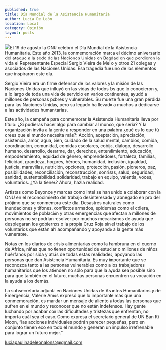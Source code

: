 ```yaml
---
published: true
title: Día Mundial de la Asistencia Humanitaria
author: Lucía De León
location: Local
category: Opinión
layout: posts
---
```


![](http://i.imgur.com/5WhngwPm.jpg)El 19 de agosto la ONU celebró el Día Mundial de la Asistencia Humanitaria. Este año 2013, la conmemoración marca el décimo aniversario del ataque a la sede de las Naciones Unidas en Bagdad en que perdieron la vida el Representante Especial Sergio Vieira de Mello y otros 21 colegas y asociados de las Naciones Unidas. Esa tragedia fue uno de los elementos que inspiraron este día.

Sergio Vieira era un firme defensor de los valores y la misión de las Naciones Unidas que influyó en las vidas de todos los que lo conocieron y, a lo largo de toda una vida de servicio en varios continentes, ayudó a millones de personas pobres y vulnerables. Su muerte fue una gran pérdida para las Naciones Unidas, pero su legado ha llevado a muchos a dedicarse a las actividades humanitarias.

Este año, la campaña para conmemorar la Asistencia Humanitaria lleva por título: ¿Si pudieras hacer algo para cambiar al mundo, que sería? Y la organización invita a la gente  a responder en una palabra ¿qué es lo que tú crees que el mundo necesita más?:
Acción, aceptación, apreciación, asistencia, amor, agua, bien,  cuidado de la salud mental, cambios, comida, coordinación, comunidad, comidas escolares, cobijo, diálogo, desarrollo humano, desarrollo, desarme, dar, derechos, entendimiento, educación, empoderamiento, equidad de género,  emprendedores, fortaleza, familias, felicidad, grandeza, hogares, héroes, humanidad, inclusión, igualdad, justicia, maravillas, nutrición, opciones, protección, pasión, pioneros, paz, posibilidades, reconciliación, reconstrucción, sonrisas, salud, seguridad, sanidad, sustentabilidad, solidaridad, trabajo en equipo, valentía, voces, voluntarios. ¿Ya la tienes? Ahora, hazla realidad. 

Artistas como Beyonce y marcas como Intel se han unido a colaborar con la ONU en el reconocimiento del trabajo desinteresado y abnegado en pro del prójimo que se conmemora este día. Desastres naturales como inundaciones y tifones, conflictos armados, epidemias como el cólera, movimientos de población y otras emergencias que afectan a millones de personas  no se podrían resolver por muchos mecanismos de ayuda que  desplegaran los gobiernos o la propia Cruz Roja sin el trabajo de los voluntarios que están ahí acompañando y apoyando a la gente más vulnerable. 

Notas en los diarios de crisis alimentarias como la hambruna en el cuerno de Africa,  niñas que no tienen oportunidad de estudiar o millones de niños huérfanos por sida y atrás de todas estas realidades, apoyando las personas que dan Asistencia Humanitaria. Es muy importante que se reconozca tanto a las personas vulnerables como a los trabajadores humanitarios que los atienden no sólo para que la ayuda sea posible sino para que también en el futuro, muchas personas encuentren su vocación en la ayuda a los demás.

La subsecretaria adjunta en Naciones Unidas de Asuntos Humanitarios y de Emergencia, Valerie Amos expresó que lo importante más que una conmemoración, es mandar un mensaje de aliento a todas las personas que sufren en el mundo y reconocer que no están indefensos. Hay gente luchando por acabar con las dificultades y tristezas que enfrentan, no importa cuál sea el caso. Como expresa el secretario general de UN Ban Ki Moon, “las acciones individuales podrán parecer pequeñas, pero en conjunto tienen eco en todo el mundo y generan un impulso irrefrenable para lograr un futuro mejor.” 

luciapaulinadeleonalonso@gmail.com


